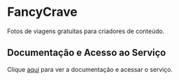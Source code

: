 # FancyCrave

Fotos de viagens gratuitas para criadores de conteúdo.

## Documentação e Acesso ao Serviço

Clique [aqui](https://fancycrave.com) para ver a documentação e acessar o serviço.